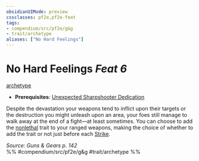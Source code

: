 ```yaml
---
obsidianUIMode: preview
cssclasses: pf2e,pf2e-feat
tags:
- compendium/src/pf2e/g&g
- trait/archetype
aliases: ["No Hard Feelings"]
---
```

# No Hard Feelings  *Feat 6*  
[archetype](rules/traits/archetype.md "Archetype Feat Trait")  

- **Prerequisites**: [Unexpected Sharpshooter Dedication](compendium/feats/unexpected-sharpshooter-dedication-g-g.md)

Despite the devastation your weapons tend to inflict upon their targets or the destruction you might unleash upon an area, your foes still manage to walk away at the end of a fight—at least sometimes. You can choose to add the [nonlethal](rules/traits/nonlethal.md "Nonlethal Weapon Trait") trait to your ranged weapons, making the choice of whether to add the trait or not just before each [Strike](rules/actions/strike.md).

*Source: Guns & Gears p. 142*  
%% #compendium/src/pf2e/g&g #trait/archetype %%